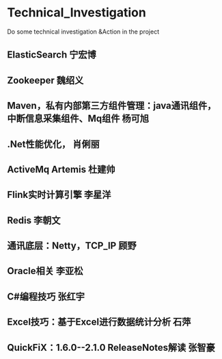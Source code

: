 # Technical_Investigation
Do some technical investigation &amp;Action in the project 
## ElasticSearch                                                        宁宏博
## Zookeeper                                                            魏绍义
## Maven，私有内部第三方组件管理：java通讯组件，中断信息采集组件、Mq组件    杨可旭
## .Net性能优化，                                                        肖俐丽
## ActiveMq Artemis                                                     杜建帅
## Flink实时计算引擎                                                     李星洋
## Redis                                                                李朝文
## 通讯底层：Netty，TCP_IP                                               顾野
## Oracle相关                                                           李亚松
## C#编程技巧                                                            张红宇
## Excel技巧：基于Excel进行数据统计分析                                   石萍
## QuickFiX：1.6.0--2.1.0 ReleaseNotes解读                               张智豪
